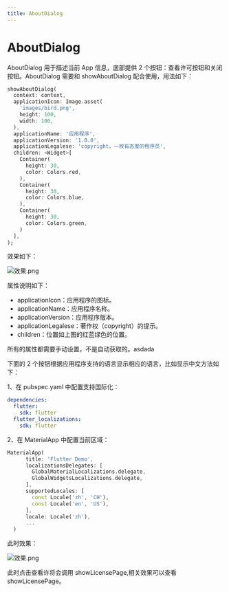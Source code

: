 ```yaml
---
title: AboutDialog
---
```


# AboutDialog

AboutDialog 用于描述当前 App 信息，底部提供 2 个按钮：查看许可按钮和关闭按钮。AboutDialog 需要和 showAboutDialog 配合使用，用法如下：

```dart
showAboutDialog(
  context: context,
  applicationIcon: Image.asset(
    'images/bird.png',
    height: 100,
    width: 100,
  ),
  applicationName: '应用程序',
  applicationVersion: '1.0.0',
  applicationLegalese: 'copyright，一枚有态度的程序员',
  children: <Widget>[
    Container(
      height: 30,
      color: Colors.red,
    ),
    Container(
      height: 30,
      color: Colors.blue,
    ),
    Container(
      height: 30,
      color: Colors.green,
    )
  ],
);

```

效果如下：

![效果.png](https://img-blog.csdnimg.cn/20200319133117583.png?x-oss-process=image/watermark,type_ZmFuZ3poZW5naGVpdGk,shadow_10,text_aHR0cHM6Ly9ibG9nLmNzZG4ubmV0L21lbmdrczE5ODc=,size_16,color_FFFFFF,t_70)

属性说明如下：

- applicationIcon：应用程序的图标。
- applicationName：应用程序名称。
- applicationVersion：应用程序版本。
- applicationLegalese：著作权（copyright）的提示。
- children：位置如上图的红蓝绿色的位置。

所有的属性都需要手动设置，不是自动获取的。asdada

下面的 2 个按钮根据应用程序支持的语言显示相应的语言，比如显示中文方法如下：

1、在 pubspec.yaml 中配置支持国际化：

```yaml
dependencies:
  flutter:
    sdk: flutter
  flutter_localizations:
    sdk: flutter
```

2、在 MaterialApp 中配置当前区域：

```dart
MaterialApp(
      title: 'Flutter Demo',
      localizationsDelegates: [
        GlobalMaterialLocalizations.delegate,
        GlobalWidgetsLocalizations.delegate,
      ],
      supportedLocales: [
        const Locale('zh', 'CH'),
        const Locale('en', 'US'),
      ],
      locale: Locale('zh'),
      ...
  )
```

此时效果：

![效果.png](https://img-blog.csdnimg.cn/20200319133947231.png?x-oss-process=image/watermark,type_ZmFuZ3poZW5naGVpdGk,shadow_10,text_aHR0cHM6Ly9ibG9nLmNzZG4ubmV0L21lbmdrczE5ODc=,size_16,color_FFFFFF,t_70)

此时点击查看许将会调用 showLicensePage,相关效果可以查看 showLicensePage。
